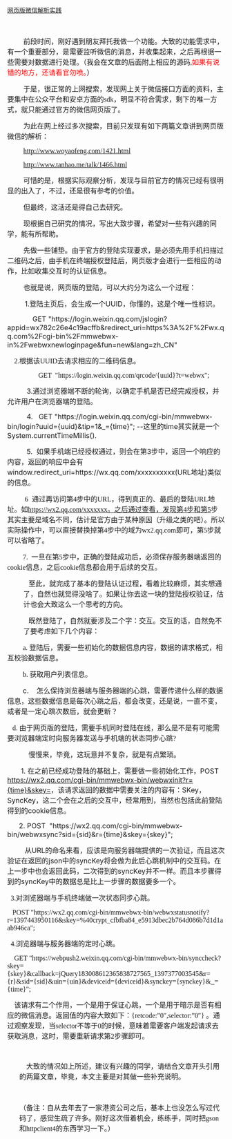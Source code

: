 [网页版微信解析实践](http://www.tuicool.com/articles/r6JFFr)
<div class="iteye-blog-content-contain">
<p class="MsoNormal" style="font-size: 14px;"><span style="font-size: 14.0pt; font-family: 宋体;">&nbsp;</span></p>
<p class="MsoNormal" style="text-indent: 28.0pt;"><span style="font-size: 16px; font-family: 宋体;">前段时间，刚好遇到朋友拜托我做一个功能。大致的功能需求中，有一个重要部分，是需要监听微信的消息，并收集起来，之后再根据一些需要对数据进行处理。（我会在文章的后面附上相应的源码,<span style="color: #ff0000;">如果有说错的地方，还请看官勿喷。</span>）</span></p>
<p class="MsoNormal" style="text-indent: 28.0pt;"><span style="font-size: 16px;"><span style="font-family: 宋体;">于是，很正常的上网搜索，发现网上关于微信接口方面的资料，主要集中在公众平台和安卓方面的</span><span style="font-family: 宋体;">sdk</span><span style="font-family: 宋体;">，明显不符合需求，剩下的唯一方式，就只能通过官方的微信网页版了。</span></span></p>
<p class="MsoNormal" style="text-indent: 28.0pt;"><span style="font-size: 16px; font-family: 宋体;">为此在网上经过多次搜索，目前只发现有如下两篇文章讲到网页版微信的解析：</span></p>
<p class="MsoNormal" style="text-indent: 28.0pt;"><span style="font-size: 16px; font-family: 宋体;"><a href="http://www.woyaofeng.com/1421.html">http://www.woyaofeng.com/1421.html</a></span></p>
<p class="MsoNormal" style="text-indent: 28.0pt;"><span style="font-size: 16px; font-family: 宋体;"><a href="http://www.tanhao.me/talk/1466.html">http://www.tanhao.me/talk/1466.html</a></span></p>
<p class="MsoNormal" style="text-indent: 28.0pt;"><span style="font-size: 16px; font-family: 宋体;">可惜的是，根据实际观察分析，发现与目前官方的情况已经有很明显的出入了，不过，还是很有参考的价值。</span></p>
<p class="MsoNormal" style="text-indent: 28.0pt;"><span style="font-size: 16px; font-family: 宋体;">但最终，这活还是得自己去研究。</span></p>
<p class="MsoNormal" style="text-indent: 28.0pt;"><span style="font-size: 16px; font-family: 宋体;">现根据自己研究的情况，写出大致步骤，希望对一些有兴趣的同学，能有所帮助。</span></p>
<p class="MsoNormal" style="text-indent: 28.0pt;"><span style="font-size: 16px; font-family: 宋体;">先做一些铺垫。由于官方的登陆实现要求，是必须先用手机扫描过二维码之后，由手机在终端授权登陆后，网页版才会进行一些相应的动作，比如收集交互时的认证信息。</span></p>
<p class="MsoNormal" style="text-indent: 28.0pt;"><span style="font-size: 16px; font-family: 宋体;">也就是说，网页版的登陆，可以大约分为这么一个过程： &nbsp;</span></p>
<p class="MsoListParagraph"><span style="font-size: 16px;">&nbsp; &nbsp; &nbsp; &nbsp; &nbsp;1.登陆主页后，会生成一个UUID，你懂的，这是个唯一性标识。</span></p>
<p class="MsoListParagraph"><span style="font-size: 16px;">&nbsp; &nbsp; &nbsp; &nbsp; &nbsp; &nbsp; &nbsp;GET "https://login.weixin.qq.com/jslogin?appid=wx782c26e4c19acffb&amp;redirect_uri=https%3A%2F%2Fwx.qq.com%2Fcgi-bin%2Fmmwebwx-in%2Fwebwxnewloginpage&amp;fun=new&amp;lang=zh_CN"</span></p>
<p class="MsoListParagraph"><span style="font-size: 16px;"><span style="font-family: 宋体;">&nbsp; &nbsp; 2.</span><span style="font-family: 宋体;">根据该</span><span style="font-family: 宋体;">UUID</span><span style="font-family: 宋体;">去请求相应的二维码信息。</span></span></p>
<p class="MsoNormal" style="margin-left: 21.0pt; text-indent: 21.0pt;"><span style="font-size: 16px; font-family: 宋体;">&nbsp; &nbsp; GET&nbsp; "https://login.weixin.qq.com/qrcode/{uuid}?t=webwx";</span></p>
<p class="MsoListParagraph"><span style="font-size: 16px;">&nbsp; &nbsp; &nbsp; &nbsp; &nbsp; 3.通过浏览器端不断的轮询，以确定手机是否已经完成授权，并允许用户在浏览器端的登陆。</span></p>
<p class="MsoListParagraph"><span style="font-size: 16px;">&nbsp; &nbsp; &nbsp; &nbsp; &nbsp; 4. &nbsp; GET "https://login.weixin.qq.com/cgi-bin/mmwebwx-bin/login?uuid={uuid}&amp;tip=1&amp;_={time}"; --这里的time其实就是一个System.currentTimeMillis().</span></p>
<p class="MsoListParagraph"><span style="font-size: 16px;">&nbsp; &nbsp; &nbsp; &nbsp; &nbsp;&nbsp;5. &nbsp;如果手机端已经授权通过，则会在第3步中，返回一个响应的内容，返回的响应中会有window.redirect_uri=https://wx.qq.com/xxxxxxxxxx(URL地址)类似的信息。</span></p>
<p class="MsoListParagraph"><span style="font-size: 16px;">&nbsp; &nbsp; &nbsp; &nbsp; &nbsp;<span style="font-family: 宋体;">6 </span>&nbsp;<span style="font-family: 宋体;">通过再访问第</span><span style="font-family: 宋体;">4</span><span style="font-family: 宋体;">步中的</span><span style="font-family: 宋体;">URL</span><span style="font-family: 宋体;">，得到真正的、最后的登陆</span><span style="font-family: 宋体;">URL</span><span style="font-family: 宋体;">地址。如</span><span style="font-family: 宋体;"><a href="https://wx2.qq.com/xxxxxxx%E3%80%82%E4%B9%8B%E5%90%8E%E9%80%9A%E8%BF%87%E6%9F%A5%E7%9C%8B%EF%BC%8C%E5%8F%91%E7%8E%B0%E7%AC%AC4%E6%AD%A5%E5%92%8C%E7%AC%AC5">https://wx2.qq.com/xxxxxxx<span style="font-family: 宋体;"><span style="font-family: 宋体;">。之后通过查看，发现第</span></span>4<span style="font-family: 宋体;"><span style="font-family: 宋体;">步和第</span></span>5</a></span><span style="font-family: 宋体;">步其实主要是域名不同，估计是官方由于某种原因（升级之类的吧）。所以实际操作中，可以直接替换掉第</span><span style="font-family: 宋体;">4</span><span style="font-family: 宋体;">步中的域为</span><span style="font-family: 宋体;">wx2.qq.com</span><span style="font-family: 宋体;">即可，第</span><span style="font-family: 宋体;">5</span><span style="font-family: 宋体;">步就可以省略了。</span></span></p>
<p class="MsoListParagraph"><span style="font-size: 16px;">&nbsp; &nbsp; &nbsp; &nbsp;&nbsp;<span style="font-family: 宋体;">7. &nbsp;</span><span style="font-family: 宋体;">一旦在第</span><span style="font-family: 宋体;">5</span><span style="font-family: 宋体;">步中，正确的登陆成功后，必须保存服务器端返回的</span><span style="font-family: 宋体;">cookie</span><span style="font-family: 宋体;">信息，之后</span><span style="font-family: 宋体;">cookie</span><span style="font-family: 宋体;">信息都会用于后续的交互。</span></span></p>
<p class="MsoNormal" style="margin-left: 28.0pt;"><span style="font-size: 16px; font-family: 宋体;">&nbsp; &nbsp;至此，就完成了基本的登陆认证过程，看着比较麻烦，其实想通了，自然也就觉得没啥了。如果让你去这一块的登陆授权验证，估计也会大致这么一个思考的方向。</span></p>
<p class="MsoNormal" style="margin-left: 28.0pt;"><span style="font-size: 16px;"><span style="font-family: 宋体;">&nbsp; &nbsp;既然登陆了，自然就要涉及二个字：交互。</span><span style="font-family: 宋体;">交互的话，自然免不了要考虑如下几个内容：</span></span></p>
<p class="MsoListParagraph"><span style="font-size: 16px;">&nbsp; &nbsp; &nbsp; &nbsp;&nbsp;<span style="font-family: 宋体;">a.&nbsp;</span><span style="font-family: 宋体;">登陆后，需要一些初始化的数据信息内容，数据的请求格式，相互校验数据信息。</span></span></p>
<p class="MsoListParagraph"><span style="font-size: 16px;">&nbsp; &nbsp; &nbsp; &nbsp;&nbsp;<span style="font-family: 宋体;">b.&nbsp;</span><span style="font-family: 宋体;">获取用户列表信息。</span></span></p>
<p class="MsoListParagraph"><span style="font-size: 16px;">&nbsp; &nbsp; &nbsp; &nbsp; c. &nbsp; &nbsp;怎么保持浏览器端与服务器端的心跳，需要传递什么样的数据信息，这些数据信息是每次心跳之后，都会改变，还是说，一直不变，或者是一定心跳次数后，就会更新？</span></p>
<p class="MsoListParagraph"><span style="font-size: 16px;"><span style="font-family: 宋体;"><span style="font-family: 宋体;">&nbsp; &nbsp;</span><span style="font-family: 宋体;">d.&nbsp;</span></span><span style="font-family: 宋体;">由于网页版的登陆，需要手机同时登陆在线，那么是不是有可能需要浏览器端定时向服务器发送与手机端的状态同步心跳</span><span style="font-family: 宋体;">?</span></span></p>
<p class="MsoNormal" style="margin-left: 28.0pt;"><span style="font-size: 16px; font-family: 宋体;">&nbsp; &nbsp;慢慢来，毕竟，这玩意并不复杂，就是有点繁琐。</span></p>
<p class="MsoListParagraph"><span style="font-size: 16px;">&nbsp; &nbsp; &nbsp; &nbsp;1.&nbsp;在之前已经成功登陆的基础上，需要做一些初始化工作，POST <a href="https://wx2.qq.com/cgi-bin/mmwebwx-bin/webwxinit?r=%7btime%7d&amp;skey=">https://wx2.qq.com/cgi-bin/mmwebwx-bin/webwxinit?r={time}&amp;skey=</a>，该请求返回的数据中需要关注的内容有：SKey，SyncKey，这二个会在之后的交互中，经常用到，当然也包括此前登陆得到的cookie信息。</span></p>
<p class="MsoListParagraph"><span style="font-size: 16px;">&nbsp; &nbsp; &nbsp;&nbsp;2.&nbsp;POST &nbsp;"https://wx2.qq.com/cgi-bin/mmwebwx-bin/webwxsync?sid={sid}&amp;r={time}&amp;skey={skey}"; </span></p>
<p class="MsoListParagraph"><span style="font-size: 16px;">&nbsp; &nbsp; &nbsp; &nbsp; &nbsp;从URL的命名来看，应该是向服务器端提供的一次验证，而且这次验证在返回的json中的syncKey将会做为此后心跳机制中的交互码。在上一步中也会返回此码，二次得到的syncKey并不一样。而且本步骤得到的syncKey中的数据总是比上一步骤的数据要多一个。</span></p>
<p class="MsoListParagraph"><span style="font-size: 16px;"><span style="font-family: 宋体;"><span style="font-family: 宋体;">&nbsp; 3.</span></span><span style="font-family: 宋体;">对浏览器端与手机终端做一次状态同步心跳。</span></span></p>
<p class="MsoListParagraph"><span style="font-size: 16px;"><span style="font-family: 宋体;">&nbsp; &nbsp;POST "https://wx2.qq.com/cgi-bin/mmwebwx-bin/webwxstatusnotify?r=1397443950116&amp;skey=%40crypt_cfbfba84_e5913dbec2b764d086b7d1d1aab946ca";</span></span></p>
<p class="MsoListParagraph"><span style="font-size: 16px;"><span style="font-family: 宋体;"><span style="font-family: 宋体;">&nbsp; </span><span style="font-family: 宋体;">4.</span></span><span style="font-family: 宋体;">浏览器端与服务器端的定时心跳。</span></span></p>
<p class="MsoListParagraph"><span style="font-size: 16px;"><span style="font-family: 宋体;">&nbsp; &nbsp; GET "https://webpush2.weixin.qq.com/cgi-bin/mmwebwx-bin/synccheck?skey={skey}&amp;callback=jQuery183008612365838727565_1397377003545&amp;r={r}&amp;sid={sid}&amp;uin={uin}&amp;deviceid={deviceid}&amp;synckey={synckey}&amp;_={time}"; &nbsp; &nbsp; &nbsp;&nbsp;</span></span></p>
<p class="MsoListParagraph"><span style="font-size: 16px;"><span style="font-family: 宋体;">&nbsp; &nbsp; 该请求有二个作用，一个是用于保证心跳，一个是用于暗示是否有相应的微信消息。返回值的内容大致如下：</span><span style="font-family: 宋体;">{retcode:</span><span style="font-family: 宋体;">”<span style="font-family: 宋体;">0</span>″<span style="font-family: 宋体;">,selector:</span>”<span style="font-family: 宋体;">0</span>″<span style="font-family: 宋体;">}</span> </span>。通过观察发现，当<span style="font-family: 宋体;">selector</span>不等于<span style="font-family: 宋体;">0</span>的时候，意味着需要客户端发起请求去获取消息，这时，需要重新请求第<span style="font-family: 宋体;">2</span>步骤即可。</span></p>
<p class="MsoNormal" style="font-size: 14px;"><span style="font-size: 16px; font-family: 宋体;">&nbsp;</span></p>
<p class="MsoNormal" style="margin-left: 21.0pt;"><span style="font-size: 16px; font-family: 宋体;">&nbsp; &nbsp; 大致的情况如上所述，建议有兴趣的同学，请结合文章开头引用的两篇文章，毕竟，本文主要是对其做一些补充说明。</span></p>
<p style="font-size: 14px;"><span style="font-size: 16px;">&nbsp;</span></p>
<p class="MsoNormal" style="margin-left: 21.0pt;"><span style="font-size: 16px;"><span style="font-family: 宋体;">（备注：自从去年去了一家港资公司之后，基本上也没怎么写过代码了，感觉生疏了许多。刚好这次借着机会，练练手，同时把</span><span style="font-family: 宋体;">gson</span><span style="font-family: 宋体;">和</span><span style="font-family: 宋体;">httpclient4</span><span style="font-family: 宋体;">的东西学习一下。）</span></span></p>
</div>
